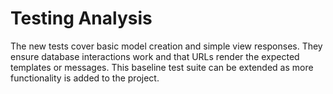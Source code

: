 # Testing Analysis

The new tests cover basic model creation and simple view responses. They ensure database interactions work and that URLs render the expected templates or messages. This baseline test suite can be extended as more functionality is added to the project.
